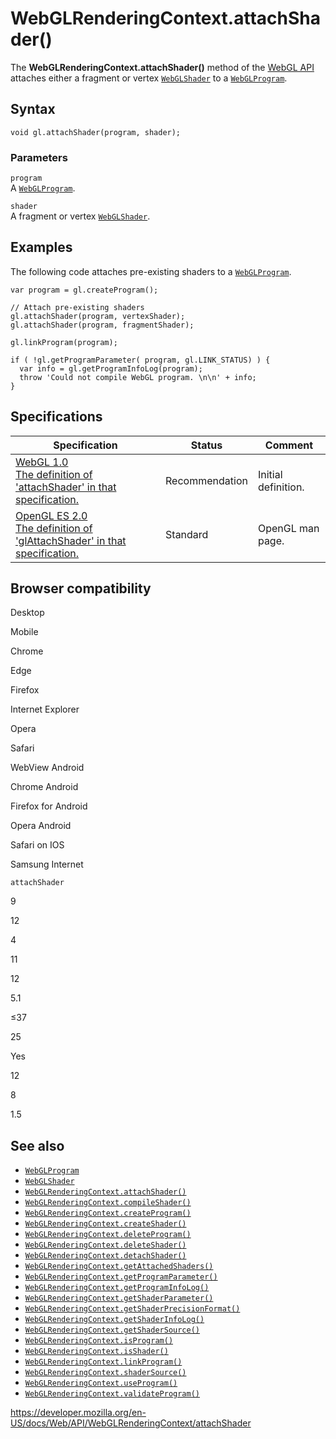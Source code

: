 WebGLRenderingContext.attachShader()
====================================

The **WebGLRenderingContext.attachShader()** method of the [WebGL API](../webgl_api) attaches either a fragment or vertex [`WebGLShader`](../webglshader) to a [`WebGLProgram`](../webglprogram).

Syntax
------

    void gl.attachShader(program, shader);

### Parameters

`program`  
A [`WebGLProgram`](../webglprogram).

`shader`  
A fragment or vertex [`WebGLShader`](../webglshader).

Examples
--------

The following code attaches pre-existing shaders to a [`WebGLProgram`](../webglprogram).

    var program = gl.createProgram();

    // Attach pre-existing shaders
    gl.attachShader(program, vertexShader);
    gl.attachShader(program, fragmentShader);

    gl.linkProgram(program);

    if ( !gl.getProgramParameter( program, gl.LINK_STATUS) ) {
      var info = gl.getProgramInfoLog(program);
      throw 'Could not compile WebGL program. \n\n' + info;
    }

Specifications
--------------

<table><thead><tr class="header"><th>Specification</th><th>Status</th><th>Comment</th></tr></thead><tbody><tr class="odd"><td><a href="https://www.khronos.org/registry/webgl/specs/latest/1.0/#5.14.9">WebGL 1.0<br />
<span class="small">The definition of 'attachShader' in that specification.</span></a></td><td><span class="spec-rec">Recommendation</span></td><td>Initial definition.</td></tr><tr class="even"><td><a href="https://www.khronos.org/opengles/sdk/docs/man/xhtml/glAttachShader.xml">OpenGL ES 2.0<br />
<span class="small">The definition of 'glAttachShader' in that specification.</span></a></td><td><span class="spec-standard">Standard</span></td><td>OpenGL man page.</td></tr></tbody></table>

Browser compatibility
---------------------

Desktop

Mobile

Chrome

Edge

Firefox

Internet Explorer

Opera

Safari

WebView Android

Chrome Android

Firefox for Android

Opera Android

Safari on IOS

Samsung Internet

`attachShader`

9

12

4

11

12

5.1

≤37

25

Yes

12

8

1.5

See also
--------

-   [`WebGLProgram`](../webglprogram)
-   [`WebGLShader`](../webglshader)
-   [`WebGLRenderingContext.attachShader()`](attachshader)
-   [`WebGLRenderingContext.compileShader()`](compileshader)
-   [`WebGLRenderingContext.createProgram()`](createprogram)
-   [`WebGLRenderingContext.createShader()`](createshader)
-   [`WebGLRenderingContext.deleteProgram()`](deleteprogram)
-   [`WebGLRenderingContext.deleteShader()`](deleteshader)
-   [`WebGLRenderingContext.detachShader()`](detachshader)
-   [`WebGLRenderingContext.getAttachedShaders()`](getattachedshaders)
-   [`WebGLRenderingContext.getProgramParameter()`](getprogramparameter)
-   [`WebGLRenderingContext.getProgramInfoLog()`](getprograminfolog)
-   [`WebGLRenderingContext.getShaderParameter()`](getshaderparameter)
-   [`WebGLRenderingContext.getShaderPrecisionFormat()`](getshaderprecisionformat)
-   [`WebGLRenderingContext.getShaderInfoLog()`](getshaderinfolog)
-   [`WebGLRenderingContext.getShaderSource()`](getshadersource)
-   [`WebGLRenderingContext.isProgram()`](isprogram)
-   [`WebGLRenderingContext.isShader()`](isshader)
-   [`WebGLRenderingContext.linkProgram()`](linkprogram)
-   [`WebGLRenderingContext.shaderSource()`](shadersource)
-   [`WebGLRenderingContext.useProgram()`](useprogram)
-   [`WebGLRenderingContext.validateProgram()`](validateprogram)

<a href="https://developer.mozilla.org/en-US/docs/Web/API/WebGLRenderingContext/attachShader" class="_attribution-link">https://developer.mozilla.org/en-US/docs/Web/API/WebGLRenderingContext/attachShader</a>
